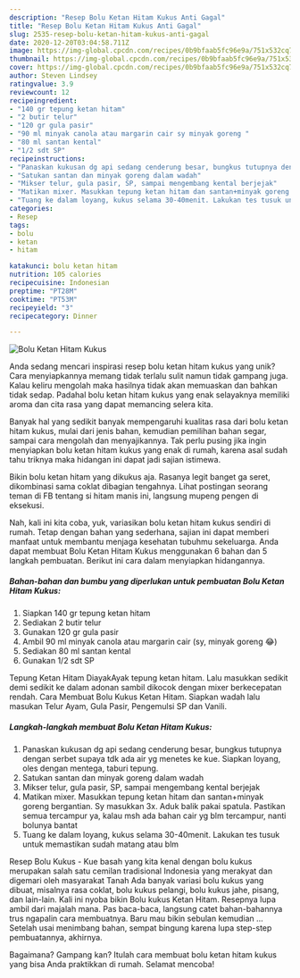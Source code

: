 ```yaml
---
description: "Resep Bolu Ketan Hitam Kukus Anti Gagal"
title: "Resep Bolu Ketan Hitam Kukus Anti Gagal"
slug: 2535-resep-bolu-ketan-hitam-kukus-anti-gagal
date: 2020-12-20T03:04:58.711Z
image: https://img-global.cpcdn.com/recipes/0b9bfaab5fc96e9a/751x532cq70/bolu-ketan-hitam-kukus-foto-resep-utama.jpg
thumbnail: https://img-global.cpcdn.com/recipes/0b9bfaab5fc96e9a/751x532cq70/bolu-ketan-hitam-kukus-foto-resep-utama.jpg
cover: https://img-global.cpcdn.com/recipes/0b9bfaab5fc96e9a/751x532cq70/bolu-ketan-hitam-kukus-foto-resep-utama.jpg
author: Steven Lindsey
ratingvalue: 3.9
reviewcount: 12
recipeingredient:
- "140 gr tepung ketan hitam"
- "2 butir telur"
- "120 gr gula pasir"
- "90 ml minyak canola atau margarin cair sy minyak goreng "
- "80 ml santan kental"
- "1/2 sdt SP"
recipeinstructions:
- "Panaskan kukusan dg api sedang cenderung besar, bungkus tutupnya dengan serbet supaya tdk ada air yg menetes ke kue. Siapkan loyang, oles dengan mentega, taburi tepung."
- "Satukan santan dan minyak goreng dalam wadah"
- "Mikser telur, gula pasir, SP, sampai mengembang kental berjejak"
- "Matikan mixer. Masukkan tepung ketan hitam dan santan+minyak goreng bergantian. Sy masukkan 3x. Aduk balik pakai spatula. Pastikan semua tercampur ya, kalau msh ada bahan cair yg blm tercampur, nanti bolunya bantat"
- "Tuang ke dalam loyang, kukus selama 30-40menit. Lakukan tes tusuk untuk memastikan sudah matang atau blm"
categories:
- Resep
tags:
- bolu
- ketan
- hitam

katakunci: bolu ketan hitam 
nutrition: 105 calories
recipecuisine: Indonesian
preptime: "PT28M"
cooktime: "PT53M"
recipeyield: "3"
recipecategory: Dinner

---
```



![Bolu Ketan Hitam Kukus](https://img-global.cpcdn.com/recipes/0b9bfaab5fc96e9a/751x532cq70/bolu-ketan-hitam-kukus-foto-resep-utama.jpg)

Anda sedang mencari inspirasi resep bolu ketan hitam kukus yang unik? Cara menyiapkannya memang tidak terlalu sulit namun tidak gampang juga. Kalau keliru mengolah maka hasilnya tidak akan memuaskan dan bahkan tidak sedap. Padahal bolu ketan hitam kukus yang enak selayaknya memiliki aroma dan cita rasa yang dapat memancing selera kita.

Banyak hal yang sedikit banyak mempengaruhi kualitas rasa dari bolu ketan hitam kukus, mulai dari jenis bahan, kemudian pemilihan bahan segar, sampai cara mengolah dan menyajikannya. Tak perlu pusing jika ingin menyiapkan bolu ketan hitam kukus yang enak di rumah, karena asal sudah tahu triknya maka hidangan ini dapat jadi sajian istimewa.

Bikin bolu ketan hitam yang dikukus aja. Rasanya legit banget ga seret, dikombinasi sama coklat dibagian tengahnya. Lihat postingan seorang teman di FB tentang si hitam manis ini, langsung mupeng pengen di eksekusi.


Nah, kali ini kita coba, yuk, variasikan bolu ketan hitam kukus sendiri di rumah. Tetap dengan bahan yang sederhana, sajian ini dapat memberi manfaat untuk membantu menjaga kesehatan tubuhmu sekeluarga. Anda dapat membuat Bolu Ketan Hitam Kukus menggunakan 6 bahan dan 5 langkah pembuatan. Berikut ini cara dalam menyiapkan hidangannya.

<!--inarticleads1-->

##### Bahan-bahan dan bumbu yang diperlukan untuk pembuatan Bolu Ketan Hitam Kukus:

1. Siapkan 140 gr tepung ketan hitam
1. Sediakan 2 butir telur
1. Gunakan 120 gr gula pasir
1. Ambil 90 ml minyak canola atau margarin cair (sy, minyak goreng 😂)
1. Sediakan 80 ml santan kental
1. Gunakan 1/2 sdt SP


Tepung Ketan Hitam DiayakAyak tepung ketan hitam. Lalu masukkan sedikit demi sedikit ke dalam adonan sambil dikocok dengan mixer berkecepatan rendah. Cara Membuat Bolu Kukus Ketan Hitam. Siapkan wadah lalu masukan Telur Ayam, Gula Pasir, Pengemulsi SP dan Vanili. 

<!--inarticleads2-->

##### Langkah-langkah membuat Bolu Ketan Hitam Kukus:

1. Panaskan kukusan dg api sedang cenderung besar, bungkus tutupnya dengan serbet supaya tdk ada air yg menetes ke kue. Siapkan loyang, oles dengan mentega, taburi tepung.
1. Satukan santan dan minyak goreng dalam wadah
1. Mikser telur, gula pasir, SP, sampai mengembang kental berjejak
1. Matikan mixer. Masukkan tepung ketan hitam dan santan+minyak goreng bergantian. Sy masukkan 3x. Aduk balik pakai spatula. Pastikan semua tercampur ya, kalau msh ada bahan cair yg blm tercampur, nanti bolunya bantat
1. Tuang ke dalam loyang, kukus selama 30-40menit. Lakukan tes tusuk untuk memastikan sudah matang atau blm


Resep Bolu Kukus - Kue basah yang kita kenal dengan bolu kukus merupakan salah satu cemilan tradisional Indonesia yang merakyat dan digemari oleh masyarakat Tanah Ada banyak variasi bolu kukus yang dibuat, misalnya rasa coklat, bolu kukus pelangi, bolu kukus jahe, pisang, dan lain-lain. Kali ini nyoba bikin Bolu kukus Ketan Hitam. Resepnya lupa ambil dari majalah mana. Pas baca-baca, langsung catet bahan-bahannya trus ngapalin cara membuatnya. Baru mau bikin sebulan kemudian … Setelah usai menimbang bahan, sempat bingung karena lupa step-step pembuatannya, akhirnya. 

Bagaimana? Gampang kan? Itulah cara membuat bolu ketan hitam kukus yang bisa Anda praktikkan di rumah. Selamat mencoba!
